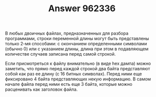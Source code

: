 ﻿---
title: "Answer 962336"
se.owner.user_id: 194569
se.owner.display_name: "Mike"
se.owner.link: "https://ru.stackoverflow.com/users/194569/mike"
se.answer_id: 962336
se.question_id: 962252
se.post_type: answer
se.score: 1
se.is_accepted: True
---
<p>В любых двоичных файлах, предназначенных для разбора программами, строки переменной длины могут быть представлены только 2-мя способами: с окончанием определенными символами (обычно 0) или с указанием длины, длина при этом в подавляющем количестве случаев записана перед самой строкой.</p>

<p>Если присмотреться к файлу внимательно (в виде hex дампа) можно заметить, что прямо перед каждой строкой два байта представляют собой как раз ее длину (с 16 битных символах). Перед ними еще фиксировано 4 байта представляющих некую информацию. В самом начале файла перед ними есть еще 3 байта, которые можно расценивать как заголовок файла.</p>
